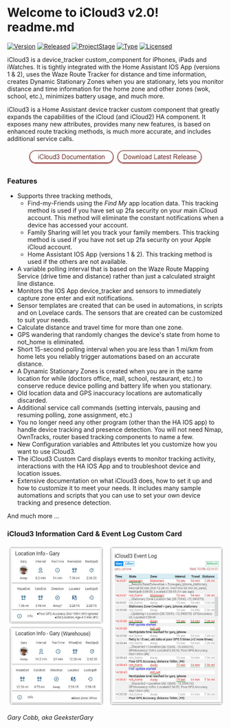 # Welcome to iCloud3 v2.0! readme.md

[![Version](https://img.shields.io/badge/Version-2.0-blue.svg)](https://github.com/gcobb321/icloud3)
[![Released](https://img.shields.io/badge/Released-November_17,_2019-blue.svg)](https://github.com/gcobb321/icloud3)
[![ProjectStage](https://img.shields.io/badge/ProjectStage-General_Availability-red.svg)](https://github.com/gcobb321/icloud3)
[![Type](https://img.shields.io/badge/Type-Custom_Component-orange.svg)](https://github.com/gcobb321/icloud3)
[![Licensed](https://img.shields.io/badge/Licesned-MIT-green.svg)](https://github.com/gcobb321/icloud3)

iCloud3 is a device_tracker custom_component for iPhones, iPads and iWatches. It is tightly integrated with the Home Assistant IOS App (versions 1 & 2), uses the Waze Route Tracker for distance and time information, creates Dynamic Stationary Zones when you are stationary, lets you monitor distance and time information for the home zone and other zones (wok, school, etc.), minimizes battery usage, and much more.

iCloud3 is a Home Assistant device tracker custom component that greatly expands the capabilities of the iCloud (and iCloud2) HA component. It exposes many new attributes, provides many new features, is based on enhanced route tracking methods, is much more accurate, and includes additional service calls.
<div  align="center"><a href="https://gcobb321.github.io/icloud3/#/"><img src="docs/images/button_documentation.jpg"></a><a href="https://github.com/gcobb321/icloud3/releases"><img src="docs/images/button_download_long.jpg"></a></div>

### Features
* Supports three tracking methods, 
  * Find-my-Friends using the *Find My* app location data. This tracking method is used if you have set up 2fa security on your main iCloud account. This method will eliminate the constant notifications when a device has accessed your account.
  * Family Sharing will let you track your family members. This tracking method is used if you have not set up 2fa security on your Apple iCloud account.
  * Home Assistant IOS App (versions 1 & 2). This tracking method is used if the others are not available.
* A variable polling interval that is based on the Waze Route Mapping Service (drive time and distance) rather than just a calculated straight line distance.
* Monitors the IOS App device_tracker and sensors to immediately capture zone enter and exit notifications.
* Sensor templates are created that can be used in automations, in scripts and on Lovelace cards. The sensors that are created can be customized to suit your needs.
* Calculate distance and travel time for more than one zone.
* GPS wandering that randomly changes the device's state from home to not_home is eliminated.
* Short 15-second polling interval when you are less than 1 mi/km from home lets you reliably trigger automations based on an accurate distance.
* A Dynamic Stationary Zones is created when you are in the same location for while (doctors office, mall, school, restaurant, etc.) to conserve reduce device polling and battery life when you stationary.
* Old location data and GPS inaccuracy locations are automatically discarded.
* Additional service call commands (setting intervals, pausing and resuming polling, zone assignment, etc.)
* You no longer need any other program (other than the HA IOS app) to handle device tracking and presence detection. You will not need Nmap, OwnTracks, router based tracking components to name a few.
* New Configuration variables and Attributes let you customize how you want to use iCloud3.
* The iCloud3 Custom Card displays events to monitor tracking activity, interactions with the HA IOS App and to troubleshoot device and location issues.
* Extensive documentation on what iCloud3 does, how to set it up and how to customize it to meet your needs. It includes many sample automations and scripts that you can use to set your own device tracking and presence detection.

And much more ...

### iCloud3 Information Card & Event Log Custom Card

![readme](docs/images/readme.jpg)

*Gary Cobb, aka GeeksterGary*
